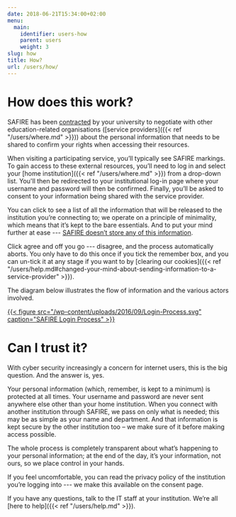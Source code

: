 ```yaml
---
date: 2018-06-21T15:34:00+02:00
menu:
  main:
    identifier: users-how
    parent: users
    weight: 3
slug: how
title: How?
url: /users/how/
---
```


# How does this work?

SAFIRE has been [contracted](/safire/policy/participation/) by your university to negotiate with other education-related organisations ([service providers]({{< ref "/users/where.md" >}})) about the personal information that needs to be shared to confirm your rights when accessing their resources.

When visiting a participating service, you’ll typically see SAFIRE markings. To gain access to these external resources, you’ll need to log in and select your [home institution]({{< ref "/users/where.md" >}}) from a drop-down list. You'll then be redirected to your institutional log-in page where your username and password will then be confirmed. Finally, you’ll be asked to consent to your information being shared with the service provider.

You can click to see a list of all the information that will be released to the institution you’re connecting to; we operate on a principle of minimality, which means that it’s kept to the bare essentials. And to put your mind further at ease --- [SAFIRE doesn’t store any of this information](/safire/policy/privacy/).

Click agree and off you go --- disagree, and the process automatically aborts. You only have to do this once if you tick the remember box, and you can un-tick it at any stage if you want to by [clearing our cookies]({{< ref "/users/help.md#changed-your-mind-about-sending-information-to-a-service-provider" >}}).

The diagram below illustrates the flow of information and the various actors involved.

[{{< figure src="/wp-content/uploads/2016/09/Login-Process.svg" caption="SAFIRE Login Process" >}}](/wp-content/uploads/2016/09/Login-Process.svg)

# Can I trust it?

With cyber security increasingly a concern for internet users, this is the big question. And the answer is, yes.

Your personal information (which, remember, is kept to a minimum) is protected at all times. Your username and password are never sent anywhere else other than your home institution. When you connect with another institution through SAFIRE, we pass on only what is needed; this may be as simple as your name and department. And that information is kept secure by the other institution too – we make sure of it before making access possible.

The whole process is completely transparent about what’s happening to your personal information; at the end of the day, it’s your information, not ours, so we place control in your hands.

If you feel uncomfortable, you can read the privacy policy of the institution you’re logging into --- we make this available on the consent page.

If you have any questions, talk to the IT staff at your institution. We’re all [here to help]({{< ref "/users/help.md" >}}).
